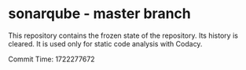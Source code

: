 # sonarqube - master branch

This repository contains the frozen state of the repository.
Its history is cleared. It is used only for static code
analysis with Codacy.

Commit Time: 1722277672
